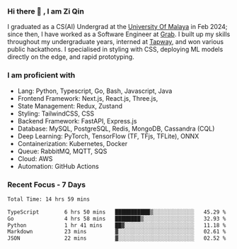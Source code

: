 <!-- <img height="180rem" width="100%" src="https://github.com/ziqinyeow/ziqinyeow/blob/main/header.png?raw=true" /> -->

### Hi there 👋 , I am Zi Qin
<!-- ![visitors](https://visitor-badge.glitch.me/badge?page_id=page.id) -->

I graduated as a CS(AI) Undergrad at the [University Of Malaya](https://www.um.edu.my/) in Feb 2024; since then, I have worked as a Software Engineer at [Grab](https://www.grab.com/my/). I built up my skills throughout my undergraduate years, interned at [Tapway](https://gotapway.com/), and won various public hackathons. I specialised in styling with CSS, deploying ML models directly on the edge, and rapid prototyping.

### I am proficient with

- Lang: Python, Typescript, Go, Bash, Javascript, Java
- Frontend Framework: Next.js, React.js, Three.js,
- State Management: Redux, Zustand
- Styling: TailwindCSS, CSS
- Backend Framework: FastAPI, Express.js
- Database: MySQL, PostgreSQL, Redis, MongoDB, Cassandra (CQL)
- Deep Learning: PyTorch, TensorFlow (TF, TFjs, TFLite), ONNX
- Containerization: Kubernetes, Docker
- Queue: RabbitMQ, MQTT, SQS
- Cloud: AWS
- Automation: GitHub Actions

### Recent Focus - 7 Days
<!--START_SECTION:waka-->

```txt
Total Time: 14 hrs 59 mins

TypeScript        6 hrs 50 mins   ███████████▒░░░░░░░░░░░░░   45.29 %
Go                4 hrs 58 mins   ████████▒░░░░░░░░░░░░░░░░   32.93 %
Python            1 hr 41 mins    ██▓░░░░░░░░░░░░░░░░░░░░░░   11.18 %
Markdown          23 mins         ▓░░░░░░░░░░░░░░░░░░░░░░░░   02.61 %
JSON              22 mins         ▓░░░░░░░░░░░░░░░░░░░░░░░░   02.52 %
```

<!--END_SECTION:waka-->

<!--![Leetcode Stats](https://leetcard.jacoblin.cool/ziqinyeow?ext=heatmap&theme=light,nord&width=1200&height=400)-->

